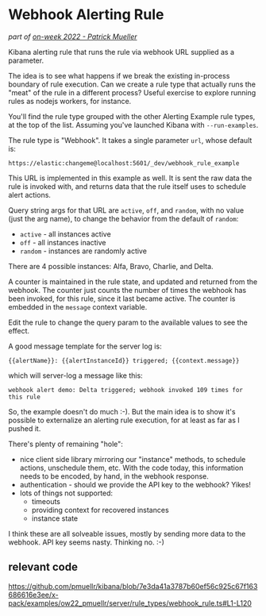 # Webhook Alerting Rule

_part of [on-week 2022 - Patrick Mueller](./README.md)_

Kibana alerting rule that runs the rule via webhook URL supplied as a parameter.

The idea is to see what happens if we break the existing in-process boundary of
rule execution.  Can we create a rule type that actually runs the "meat" of the
rule in a different process?  Useful exercise to explore running rules as
nodejs workers, for instance.

You'll find the rule type grouped with
the other Alerting Example rule types, at the top of the list.  Assuming you've
launched Kibana with `--run-examples`.

The rule type is "Webhook".  It takes a single parameter `url`, whose default is:

    https://elastic:changeme@localhost:5601/_dev/webhook_rule_example

This URL is implemented in this example as well.  It is sent the raw data the
rule is invoked with, and returns data that the rule itself uses to schedule
alert actions.

Query string args for that URL are `active`, `off`, and `random`, with no value
(just the arg name), to change the behavior from the  default of `random`:

- `active` - all instances active
- `off` - all instances inactive
- `random` - instances are randomly active

There are 4 possible instances: Alfa, Bravo, Charlie, and Delta.

A counter is maintained in the rule state, and updated and returned from the
webhook.  The counter just counts the number of times the webhook has been
invoked, for this rule, since it last became active.  The counter is
embedded in the `message` context variable.

Edit the rule to change the query param to the available values to see the
effect.

A good message template for the server log is:

    {{alertName}}: {{alertInstanceId}} triggered; {{context.message}}

which will server-log a message like this: 

    webhook alert demo: Delta triggered; webhook invoked 109 times for this rule

So, the example doesn't do much :-).  But the main idea is to show it's
possible to externalize an alerting rule execution, for at least as far
as I pushed it.

There's plenty of remaining "hole":

- nice client side library mirroring our "instance" methods, to schedule
  actions, unschedule them, etc.  With the code today, this information
  needs to be encoded, by hand, in the webhook response.
- authentication - should we provide the API key to the webhook?  Yikes!
- lots of things not supported:
  - timeouts
  - providing context for recovered instances
  - instance state

I think these are all solveable issues, mostly by sending more data
to the webhook.  API key seems nasty.  Thinking no. :-)

## relevant code

https://github.com/pmuellr/kibana/blob/7e3da41a3787b60ef56c925c67f163686616e3ee/x-pack/examples/ow22_pmuellr/server/rule_types/webhook_rule.ts#L1-L120